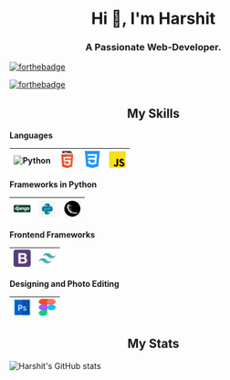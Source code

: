 <h1 align="center">Hi 👋, I'm Harshit</h1>
<h3 align="center">A Passionate Web-Developer.</h3>

[![forthebadge](https://forthebadge.com/images/badges/cc-0.svg)](#)

[![forthebadge](https://forthebadge.com/images/badges/you-didnt-ask-for-this.svg)](#)

<h2 align="center">My Skills</h2>

**Languages**

<img alt="Python" src="https://pbs.twimg.com/profile_images/439154912719413248/pUBY5pVj_200x200.png" width="30px">|<img alt="HTML" src="assets/HTML-5.png" width="30px">|<img alt="CSS" src="assets/css-3.png" width="30px">|<img alt="JavaScript" src="assets/javascript.png" width="30px">
|--|--|--|--|

**Frameworks in Python**

<img alt="Django" src="assets/django.svg" width="30px">|<img alt="Tkinter" src="assets/tkinter.jpg" width="30px">|<img alt="Flask" src="assets/flask.png" width="30px">
|--|--|--|

**Frontend Frameworks**

<img alt="BootStrap" src="assets/bootstrap-logo.png" width="30px">|<img alt="TailWind CSS" src="assets/tailwind.svg" width="30px">
|--|--|

**Designing and Photo Editing**

<img alt="Adobe Photoshop" width="30px" src="assets/photoshop.png"/>|<img alt="Figma" width="30px" height="30px" src="assets/figma.svg"/>
|--|--|



<h2 align="center">My Stats</h2>

<!-- ![Most Used Language](https://github-readme-stats.vercel.app/api/top-langs?username=harshitpatilx&show_icons=true&locale=en&layout=compact) -->

![Harshit's GitHub stats](https://github-readme-stats.vercel.app/api?username=harshitpatilx&show_icons=true)

<!-- <h2 align="center">Join Me At</h2> -->
